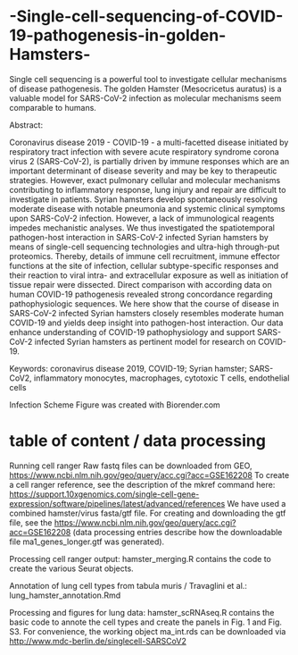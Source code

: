 # -Single-cell-sequencing-of-COVID-19-pathogenesis-in-golden-Hamsters-
Single cell sequencing is a powerful tool to investigate cellular mechanisms of disease pathogenesis. The golden Hamster (Mesocricetus auratus) is a valuable model for SARS-CoV-2 infection as molecular mechanisms seem comparable to humans.

Abstract:

Coronavirus disease 2019 - COVID-19 - a multi-facetted disease initiated by respiratory tract infection with severe acute respiratory syndrome corona virus 2 (SARS-CoV-2), is partially driven by immune responses which are an important determinant of disease severity and may be key to therapeutic strategies. However, exact pulmonary cellular and molecular mechanisms contributing to inflammatory response, lung injury and repair are difficult to investigate in patients. Syrian hamsters develop spontaneously resolving moderate disease with notable pneumonia and systemic clinical symptoms upon SARS-CoV-2 infection. However, a lack of immunological reagents impedes mechanistic analyses. We thus investigated the spatiotemporal pathogen-host interaction in SARS-CoV-2 infected Syrian hamsters by means of single-cell sequencing technologies and ultra-high through-put proteomics. Thereby, details of immune cell recruitment, immune effector functions at the site of infection, cellular subtype-specific responses and their reaction to viral intra- and extracellular exposure as well as initiation of tissue repair were dissected. Direct comparison with according data on human COVID-19 pathogenesis revealed strong concordance regarding pathophysiologic sequences. We here show that the course of disease in SARS-CoV-2 infected Syrian hamsters closely resembles moderate human COVID-19 and yields deep insight into pathogen-host interaction. Our data enhance understanding of COVID-19 pathophysiology and support SARS-CoV-2 infected Syrian hamsters as pertinent model for research on COVID-19.

Keywords: coronavirus disease 2019, COVID-19; Syrian hamster; SARS-CoV2, inflammatory monocytes, macrophages, cytotoxic T cells, endothelial cells 

Infection Scheme Figure was created with Biorender.com

# table of content / data processing

Running cell ranger
Raw fastq files can be downloaded from GEO, https://www.ncbi.nlm.nih.gov/geo/query/acc.cgi?acc=GSE162208
To create a cell ranger reference, see the description of the mkref command here: https://support.10xgenomics.com/single-cell-gene-expression/software/pipelines/latest/advanced/references
We have used a combined hamster/virus fasta/gtf file. For creating and downloading the gtf file, see the https://www.ncbi.nlm.nih.gov/geo/query/acc.cgi?acc=GSE162208 (data processing entries describe how the downloadable file ma1_genes_longer.gtf was generated).

Processing cell ranger output: hamster_merging.R contains the code to create the various Seurat objects.

Annotation of lung cell types from tabula muris / Travaglini et al.: lung_hamster_annotation.Rmd

Processing and figures for lung data: hamster_scRNAseq.R contains the basic code to annote the cell types and create the panels in Fig. 1 and Fig. S3. For convenience, the working object ma_int.rds can be downloaded via http://www.mdc-berlin.de/singlecell-SARSCoV2
